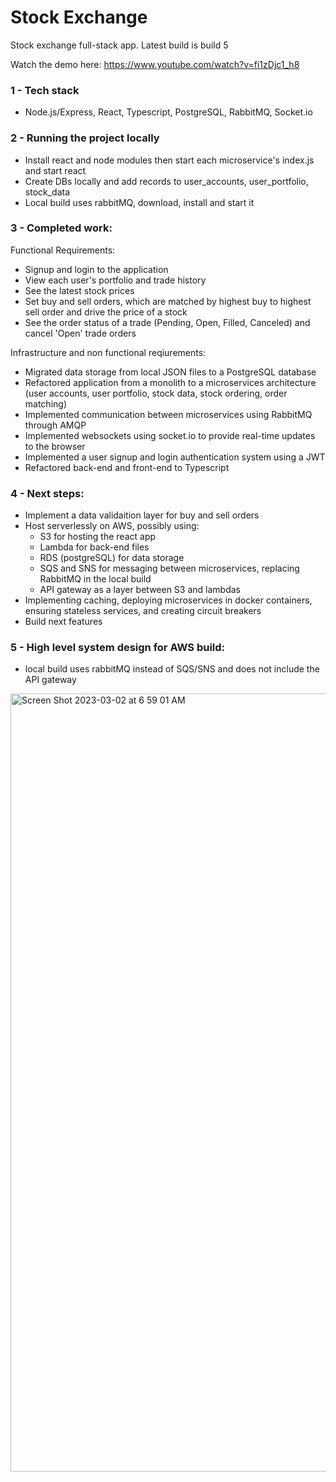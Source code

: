 # Stock Exchange

Stock exchange full-stack app. Latest build is build 5

Watch the demo here: https://www.youtube.com/watch?v=fi1zDjc1_h8

### 1 - Tech stack

-  Node.js/Express, React, Typescript, PostgreSQL, RabbitMQ, Socket.io

### 2 - Running the project locally

-  Install react and node modules then start each microservice's index.js and start react
-  Create DBs locally and add records to user_accounts, user_portfolio, stock_data
-  Local build uses rabbitMQ, download, install and start it

### 3 - Completed work:

Functional Requirements:

-  Signup and login to the application
-  View each user's portfolio and trade history
-  See the latest stock prices
-  Set buy and sell orders, which are matched by highest buy to highest sell order and drive the price of a stock
-  See the order status of a trade (Pending, Open, Filled, Canceled) and cancel 'Open' trade orders

Infrastructure and non functional reqiurements:

-  Migrated data storage from local JSON files to a PostgreSQL database
-  Refactored application from a monolith to a microservices architecture (user accounts, user portfolio, stock data, stock ordering, order matching)
-  Implemented communication between microservices using RabbitMQ through AMQP
-  Implemented websockets using socket.io to provide real-time updates to the browser
-  Implemented a user signup and login authentication system using a JWT
-  Refactored back-end and front-end to Typescript

### 4 - Next steps:

- Implement a data validaition layer for buy and sell orders
- Host serverlessly on AWS, possibly using:
   -  S3 for hosting the react app
   -  Lambda for back-end files
   -  RDS (postgreSQL) for data storage
   -  SQS and SNS for messaging between microservices, replacing RabbitMQ in the local build
   -  API gateway as a layer between S3 and lambdas
-  Implementing caching, deploying microservices in docker containers, ensuring stateless services, and creating circuit breakers
-  Build next features

### 5 - High level system design for AWS build:

-  local build uses rabbitMQ instead of SQS/SNS and does not include the API gateway

<img width="1245" alt="Screen Shot 2023-03-02 at 6 59 01 AM" src="https://user-images.githubusercontent.com/52921619/222810242-33159bfc-c21d-4a5b-b285-f711f8527d66.png">
